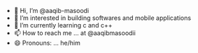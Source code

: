 - 👋 Hi, I’m @aaqib-masoodi
- 👀 I’m interested in building softwares and mobile applications
- 🌱 I’m currently learning c and c++
- 📫 How to reach me ... at @aaqibmasoodii
- 😄 Pronouns: ... he/him


<!---
aaqib-masoodi/aaqib-masoodi is a ✨ special ✨ repository because its `README.md` (this file) appears on your GitHub profile.
You can click the Preview link to take a look at your changes.
--->
